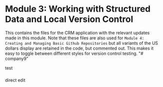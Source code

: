 # Module 3: Working with Structured Data and Local Version Control
This contains the files for the CRM application with the relevant updates
made in this module. Note that these files are also used for
`Module 4: Creating and Managing Basic Github Repositories` but all
variants of the US dollars display are retained in the code, but commented
out. This makes it easy to toggle between different styles for version
control testing.
"# company9" 

test

###
direct edit

